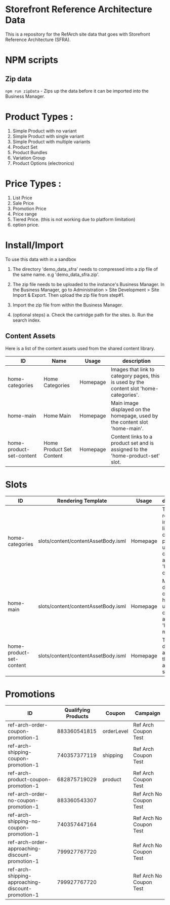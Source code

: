 #  Storefront Reference Architecture Data

This is a repository for the RefArch site data that goes with Storefront Reference Architecture (SFRA).

# NPM scripts

## Zip data
`npm run zipData` - Zips up the data before it can be imported into the Business Manager.

# Product Types :
1. Simple Product with no variant
2. Simple Product with single variant
3. Simple Product with multiple variants
4. Product Set
5. Product Bundles
6. Variation Group
7. Product Options (electronics)

# Price Types :
1. List Price
2. Sale Price
3. Promotion Price
3. Price range
4. Tiered Price. (this is not working due to platform limitation)
5. option price.

# Install/Import
To use this data with in a sandbox

1. The directory 'demo\_data\_sfra' needs to compressed into a zip file of the same name.
		e.g 'demo\_data\_sfra.zip'.


2. The zip file needs to be uploaded to the instance's Business Manager.  In the Business Manager, go to Administration >  Site Development >  Site Import & Export.  Then upload the zip file from step#1.

3. Import the zip file from within the Business Manager.

4. (optional steps)
	a. Check the cartridge path for the sites.
	b. Run the search index.

## Content Assets
Here is a list of the content assets used from the shared content library.

| ID                      | Name | Usage             |description|
|-------------------------|------|-------------------|-----------|
|home-categories          |Home Categories| Homepage |Images that link to category pages, this is used by the content slot 'home-categories'.|
|home-main                |Home Main| Homepage |Main image displayed on the homepage, used by the content slot 'home-main'.|
|home-product-set-content |Home Product Set Content | Homepage |Content links to a product set and is assigned to the 'home-product-set' slot.|


# Slots
| ID                      | Rendering Template | Usage             |description|
|-------------------------|------|-------------------|-----------|
|home-categories          |slots/content/contentAssetBody.isml| Homepage |This slot renders images that link to other category pages it uses the content asset 'home-categories'.|
|home-main                |slots/content/contentAssetBody.isml| Homepage |Main image displayed on the homepage, used by the content asset 'home-main'.|
|home-product-set-content |slots/content/contentAssetBody.isml| Homepage |This slot desiplays an image that links to a product set|

# Promotions
| ID                                                     | Qualifying Products | Coupon     | Campaign                    |
|--------------------------------------------------------|---------------------|------------|-----------------------------|
| ref-arch-order-coupon-promotion-1                  | 883360541815        | orderLevel | Ref Arch Coupon Test    |
| ref-arch-shipping-coupon-promotion-1               | 740357377119        | shipping   | Ref Arch Coupon Test    |
| ref-arch-product-coupon-promotion-1                | 682875719029        | product    | Ref Arch Coupon Test    |
| ref-arch-order-no-coupon-promotion-1               | 883360543307        |            | Ref Arch No Coupon Test |
| ref-arch-shipping-no-coupon-promotion-1            | 740357447164        |            | Ref Arch No Coupon Test |
| ref-arch-order-approaching-discount-promotion-1    | 799927767720        |            | Ref Arch No Coupon Test |
| ref-arch-shipping-approaching-discount-promotion-1 | 799927767720        |            | Ref Arch No Coupon Test |


